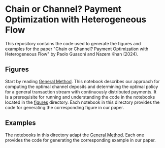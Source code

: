 # Chain or Channel? Payment Optimization with Heterogeneous Flow

This repository contains the code used to generate the figures and examples for the paper "Chain or Channel? Payment Optimization with Heterogeneous Flow" by Paolo Guasoni and Nazem Khan (2024). 

## Figures

Start by reading [General Method](GeneralMethod.ipynb). This notebook describes our approach for computing the optimal channel deposits and determining the optimal policy for a general transaction stream with continuously distributed payments. It is a prerequisite for running and understanding the code in the notebooks located in the [figures](figures) directory.  Each notebook in this directory provides the code for generating the corresponding figure in our paper.

## Examples

The notebooks in this directory adapt the [General Method](GeneralMethod.ipynb). Each one provides the code for generating the corresponding example in our paper.
